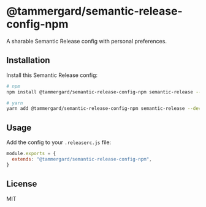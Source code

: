 # @tammergard/semantic-release-config-npm

A sharable Semantic Release config with personal preferences.

## Installation

Install this Semantic Release config:

```bash
# npm
npm install @tammergard/semantic-release-config-npm semantic-release --save-dev

# yarn
yarn add @tammergard/semantic-release-config-npm semantic-release --dev
```

## Usage

Add the config to your `.releaserc.js` file:

```js
module.exports = {
  extends: "@tammergard/semantic-release-config-npm",
}
```

## License

MIT
